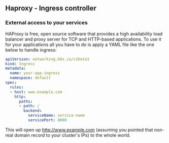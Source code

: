 ## Haproxy - Ingress controller

### External access to your services

HAProxy is free, open source software that provides a high availability load balancer and proxy server for TCP and HTTP-based applications. To use it for your applications all you have to do is apply a YAML file like the one below to handle ingress:

```yaml
apiVersion: networking.k8s.io/v1beta1
kind: Ingress
metadata:
  name: your-app-ingress
  namespace: default
spec:
  rules:
  - host: www.example.com
    http:
      paths:
      - path: /
        backend:
          serviceName: service-name
          servicePort: 8080
```

This will open up http://www.example.com (assuming you pointed that non-real domain record to your cluster's IPs) to the whole world.
